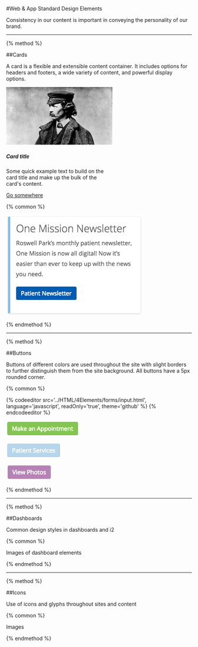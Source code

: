 #Web & App Standard Design Elements

Consistency in our content is important in conveying the personality of our brand.

-----

{% method %}

##Cards

A card is a flexible and extensible content container. It includes options for headers and footers, a wide variety of content, and powerful display options.

<div class="card" style="width: 18rem;">
  <img class="card-img-top" src="/assets/olmsted.jpeg" alt="Card image cap">
  <div class="card-body">
    <h5 class="card-title">Card title</h5>
    <p class="card-text">Some quick example text to build on the card title and make up the bulk of the card's content.</p>
    <a href="#" class="olm-btn olm-btn-primary">Go somewhere</a>
  </div>
</div>

{% common %}

![](/assets/sidebar-card.png)

{% endmethod %}

-----

{% method %}

##Buttons

Buttons of different colors are used throughout the site with slight borders to further distinguish them from the site background. All buttons have a 5px rounded corner.

{% common %}

{% codeeditor   src='../HTML/4Elements/forms/input.html',
                language='javascript', readOnly='true', theme='github' %}
{% endcodeeditor %}

![](/assets/green-button.png)

![](/assets/blue-button.png)

![](/assets/purple-button.png)

{% endmethod %}

-----

{% method %}

##Dashboards

Common design styles in dashboards and i2

{% common %}

Images of dashboard elements

{% endmethod %}

-----

{% method %}

##Icons

Use of icons and glyphs throughout sites and content

{% common %}

Images

{% endmethod %}